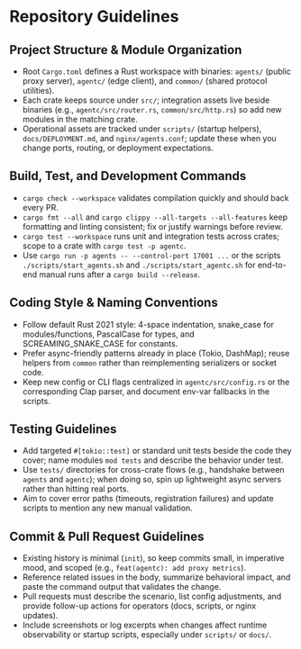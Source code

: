 # Repository Guidelines

## Project Structure & Module Organization
- Root `Cargo.toml` defines a Rust workspace with binaries: `agents/` (public proxy server), `agentc/` (edge client), and `common/` (shared protocol utilities).
- Each crate keeps source under `src/`; integration assets live beside binaries (e.g., `agentc/src/router.rs`, `common/src/http.rs`) so add new modules in the matching crate.
- Operational assets are tracked under `scripts/` (startup helpers), `docs/DEPLOYMENT.md`, and `nginx/agents.conf`; update these when you change ports, routing, or deployment expectations.

## Build, Test, and Development Commands
- `cargo check --workspace` validates compilation quickly and should back every PR.
- `cargo fmt --all` and `cargo clippy --all-targets --all-features` keep formatting and linting consistent; fix or justify warnings before review.
- `cargo test --workspace` runs unit and integration tests across crates; scope to a crate with `cargo test -p agentc`.
- Use `cargo run -p agents -- --control-port 17001 ...` or the scripts `./scripts/start_agents.sh` and `./scripts/start_agentc.sh` for end-to-end manual runs after a `cargo build --release`.

## Coding Style & Naming Conventions
- Follow default Rust 2021 style: 4-space indentation, snake_case for modules/functions, PascalCase for types, and SCREAMING_SNAKE_CASE for constants.
- Prefer async-friendly patterns already in place (Tokio, DashMap); reuse helpers from `common` rather than reimplementing serializers or socket code.
- Keep new config or CLI flags centralized in `agentc/src/config.rs` or the corresponding Clap parser, and document env-var fallbacks in the scripts.

## Testing Guidelines
- Add targeted `#[tokio::test]` or standard unit tests beside the code they cover; name modules `mod tests` and describe the behavior under test.
- Use `tests/` directories for cross-crate flows (e.g., handshake between `agents` and `agentc`); when doing so, spin up lightweight async servers rather than hitting real ports.
- Aim to cover error paths (timeouts, registration failures) and update scripts to mention any new manual validation.

## Commit & Pull Request Guidelines
- Existing history is minimal (`init`), so keep commits small, in imperative mood, and scoped (e.g., `feat(agentc): add proxy metrics`).
- Reference related issues in the body, summarize behavioral impact, and paste the command output that validates the change.
- Pull requests must describe the scenario, list config adjustments, and provide follow-up actions for operators (docs, scripts, or nginx updates).
- Include screenshots or log excerpts when changes affect runtime observability or startup scripts, especially under `scripts/` or `docs/`.
